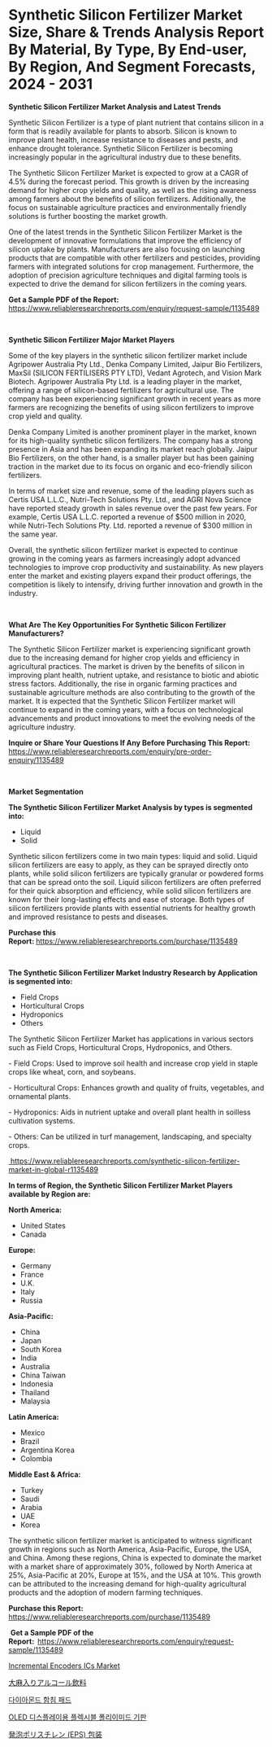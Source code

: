 <p><h1>Synthetic Silicon Fertilizer Market Size, Share & Trends Analysis Report By Material, By Type, By End-user, By Region, And Segment Forecasts, 2024 - 2031</h1></p><p><strong>Synthetic Silicon Fertilizer Market Analysis and Latest Trends</strong></p>
<p><p>Synthetic Silicon Fertilizer is a type of plant nutrient that contains silicon in a form that is readily available for plants to absorb. Silicon is known to improve plant health, increase resistance to diseases and pests, and enhance drought tolerance. Synthetic Silicon Fertilizer is becoming increasingly popular in the agricultural industry due to these benefits.</p><p>The Synthetic Silicon Fertilizer Market is expected to grow at a CAGR of 4.5% during the forecast period. This growth is driven by the increasing demand for higher crop yields and quality, as well as the rising awareness among farmers about the benefits of silicon fertilizers. Additionally, the focus on sustainable agriculture practices and environmentally friendly solutions is further boosting the market growth.</p><p>One of the latest trends in the Synthetic Silicon Fertilizer Market is the development of innovative formulations that improve the efficiency of silicon uptake by plants. Manufacturers are also focusing on launching products that are compatible with other fertilizers and pesticides, providing farmers with integrated solutions for crop management. Furthermore, the adoption of precision agriculture techniques and digital farming tools is expected to drive the demand for silicon fertilizers in the coming years.</p></p>
<p><strong>Get a Sample PDF of the Report:&nbsp;</strong> <a href="https://www.reliableresearchreports.com/enquiry/request-sample/1135489">https://www.reliableresearchreports.com/enquiry/request-sample/1135489</a></p>
<p>&nbsp;</p>
<p><strong>Synthetic Silicon Fertilizer Major Market Players</strong></p>
<p><p>Some of the key players in the synthetic silicon fertilizer market include Agripower Australia Pty Ltd., Denka Company Limited, Jaipur Bio Fertilizers, MaxSil (SILICON FERTILISERS PTY LTD), Vedant Agrotech, and Vision Mark Biotech. Agripower Australia Pty Ltd. is a leading player in the market, offering a range of silicon-based fertilizers for agricultural use. The company has been experiencing significant growth in recent years as more farmers are recognizing the benefits of using silicon fertilizers to improve crop yield and quality.</p><p>Denka Company Limited is another prominent player in the market, known for its high-quality synthetic silicon fertilizers. The company has a strong presence in Asia and has been expanding its market reach globally. Jaipur Bio Fertilizers, on the other hand, is a smaller player but has been gaining traction in the market due to its focus on organic and eco-friendly silicon fertilizers.</p><p>In terms of market size and revenue, some of the leading players such as Certis USA L.L.C., Nutri-Tech Solutions Pty. Ltd., and AGRI Nova Science have reported steady growth in sales revenue over the past few years. For example, Certis USA L.L.C. reported a revenue of $500 million in 2020, while Nutri-Tech Solutions Pty. Ltd. reported a revenue of $300 million in the same year.</p><p>Overall, the synthetic silicon fertilizer market is expected to continue growing in the coming years as farmers increasingly adopt advanced technologies to improve crop productivity and sustainability. As new players enter the market and existing players expand their product offerings, the competition is likely to intensify, driving further innovation and growth in the industry.</p></p>
<p>&nbsp;</p>
<p><strong>What Are The Key Opportunities For Synthetic Silicon Fertilizer Manufacturers?</strong></p>
<p><p>The Synthetic Silicon Fertilizer market is experiencing significant growth due to the increasing demand for higher crop yields and efficiency in agricultural practices. The market is driven by the benefits of silicon in improving plant health, nutrient uptake, and resistance to biotic and abiotic stress factors. Additionally, the rise in organic farming practices and sustainable agriculture methods are also contributing to the growth of the market. It is expected that the Synthetic Silicon Fertilizer market will continue to expand in the coming years, with a focus on technological advancements and product innovations to meet the evolving needs of the agriculture industry.</p></p>
<p><strong>Inquire or Share Your Questions If Any Before Purchasing This Report:</strong> <a href="https://www.reliableresearchreports.com/enquiry/pre-order-enquiry/1135489">https://www.reliableresearchreports.com/enquiry/pre-order-enquiry/1135489</a></p>
<p>&nbsp;</p>
<p><strong>Market Segmentation</strong></p>
<p><strong>The Synthetic Silicon Fertilizer Market Analysis by types is segmented into:</strong></p>
<p><ul><li>Liquid</li><li>Solid</li></ul></p>
<p><p>Synthetic silicon fertilizers come in two main types: liquid and solid. Liquid silicon fertilizers are easy to apply, as they can be sprayed directly onto plants, while solid silicon fertilizers are typically granular or powdered forms that can be spread onto the soil. Liquid silicon fertilizers are often preferred for their quick absorption and efficiency, while solid silicon fertilizers are known for their long-lasting effects and ease of storage. Both types of silicon fertilizers provide plants with essential nutrients for healthy growth and improved resistance to pests and diseases.</p></p>
<p><strong>Purchase this Report:&nbsp;</strong><a href="https://www.reliableresearchreports.com/purchase/1135489">https://www.reliableresearchreports.com/purchase/1135489</a></p>
<p>&nbsp;</p>
<p><strong>The Synthetic Silicon Fertilizer Market Industry Research by Application is segmented into:</strong></p>
<p><ul><li>Field Crops</li><li>Horticultural Crops</li><li>Hydroponics</li><li>Others</li></ul></p>
<p><p>The Synthetic Silicon Fertilizer Market has applications in various sectors such as Field Crops, Horticultural Crops, Hydroponics, and Others. </p><p>- Field Crops: Used to improve soil health and increase crop yield in staple crops like wheat, corn, and soybeans. </p><p>- Horticultural Crops: Enhances growth and quality of fruits, vegetables, and ornamental plants. </p><p>- Hydroponics: Aids in nutrient uptake and overall plant health in soilless cultivation systems. </p><p>- Others: Can be utilized in turf management, landscaping, and specialty crops.</p></p>
<p><a href="https://www.reliableresearchreports.com/synthetic-silicon-fertilizer-market-in-global-r1135489">&nbsp;https://www.reliableresearchreports.com/synthetic-silicon-fertilizer-market-in-global-r1135489</a></p>
<p><strong>In terms of Region, the Synthetic Silicon Fertilizer Market Players available by Region are:</strong></p>
<p>
    <p> <strong> North America: </strong>
        <ul>
            <li>United States</li>
            <li>Canada</li>
        </ul>
        </p> 
    <p> <strong> Europe: </strong>
        <ul>
            <li>Germany</li>
            <li>France</li>
            <li>U.K.</li>
            <li>Italy</li>
            <li>Russia</li>
        </ul>
        </p> 
    <p> <strong> Asia-Pacific: </strong>
        <ul>
            <li>China</li>
            <li>Japan</li>
            <li>South Korea</li>
            <li>India</li>
            <li>Australia</li>
            <li>China Taiwan</li>
            <li>Indonesia</li>
            <li>Thailand</li>
            <li>Malaysia</li>
        </ul>
        </p> 
    <p> <strong> Latin America: </strong>
        <ul>
            <li>Mexico</li>
            <li>Brazil</li>
            <li>Argentina Korea</li>
            <li>Colombia</li>
        </ul>
        </p> 
    <p> <strong> Middle East & Africa: </strong>
        <ul>
            <li>Turkey</li>
            <li>Saudi</li>
            <li>Arabia</li>
            <li>UAE</li>
            <li>Korea</li>
        </ul>
    </p>
    </p>
<p><p>The synthetic silicon fertilizer market is anticipated to witness significant growth in regions such as North America, Asia-Pacific, Europe, the USA, and China. Among these regions, China is expected to dominate the market with a market share of approximately 30%, followed by North America at 25%, Asia-Pacific at 20%, Europe at 15%, and the USA at 10%. This growth can be attributed to the increasing demand for high-quality agricultural products and the adoption of modern farming techniques.</p></p>
<p><strong>Purchase this Report: </strong><a href="https://www.reliableresearchreports.com/purchase/1135489">https://www.reliableresearchreports.com/purchase/1135489</a></p>
<p>&nbsp;<strong>Get a Sample PDF of the Report:&nbsp;&nbsp;</strong><a href="https://www.reliableresearchreports.com/enquiry/request-sample/1135489">https://www.reliableresearchreports.com/enquiry/request-sample/1135489</a></p>
<p><strong></strong></p>
<p><p><a href="https://issuu.com/reportprime-2/docs/incremental-encoders-ics-market-size-2030.pptx">Incremental Encoders ICs Market</a></p><p><a href="https://github.com/JanickJohns/Market-Research-Report-List-1/blob/main/5040008106473.md">大麻入りアルコール飲料</a></p><p><a href="https://medium.com/@othaleffler66/%EB%8B%A4%EC%9D%B4%EC%95%84%EB%AA%AC%EB%93%9C-%ED%95%A8%EC%B9%A8-%ED%8C%A8%EB%93%9C-%EC%8B%9C%EC%9E%A5-%EA%B2%BD%EC%9F%81-%EB%B6%84%EC%84%9D-%EC%8B%9C%EC%9E%A5-%EB%8F%99%ED%96%A5-%EB%B0%8F-2031%EB%85%84%EA%B9%8C%EC%A7%80%EC%9D%98-%EC%98%88%EC%B8%A1-f2635d967bf4">다이아몬드 함침 패드</a></p><p><a href="https://github.com/vdhdwjyp90142/Market-Research-Report-List-2/blob/main/2996836100376.md">OLED 디스플레이용 플렉시블 폴리이미드 기판</a></p><p><a href="https://medium.com/@elmorunolfsson2023/%E7%99%BA%E6%B3%A1%E3%82%B9%E3%83%81%E3%83%AD%E3%83%BC%E3%83%AB-eps-%E3%83%91%E3%83%83%E3%82%B1%E3%83%BC%E3%82%B8%E3%83%B3%E3%82%B0%E5%B8%82%E5%A0%B4-%E5%B8%82%E5%A0%B4cagr-%E5%B8%82%E5%A0%B4%E5%8B%95%E5%90%91-%E6%88%90%E9%95%B7%E6%88%A6%E7%95%A5%E3%81%AB%E9%96%A2%E3%81%99%E3%82%8B%E8%A6%8B%E8%AD%98-9fde9df09bf3">発泡ポリスチレン (EPS) 包装</a></p></p>